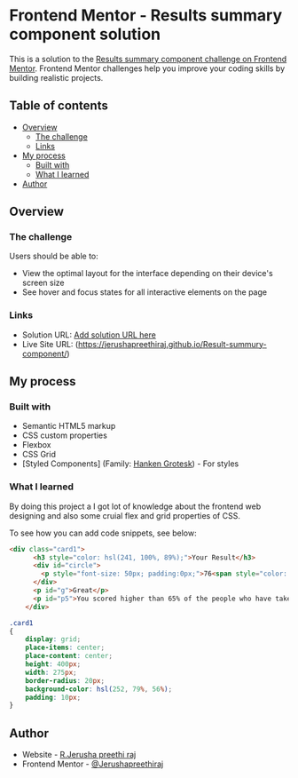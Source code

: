 # Frontend Mentor - Results summary component solution

This is a solution to the [Results summary component challenge on Frontend Mentor](https://www.frontendmentor.io/challenges/results-summary-component-CE_K6s0maV). Frontend Mentor challenges help you improve your coding skills by building realistic projects. 

## Table of contents

- [Overview](#overview)
  - [The challenge](#the-challenge)
  - [Links](#links)
- [My process](#my-process)
  - [Built with](#built-with)
  - [What I learned](#what-i-learned)
- [Author](#author)

## Overview

### The challenge

Users should be able to:

- View the optimal layout for the interface depending on their device's screen size
- See hover and focus states for all interactive elements on the page

### Links

- Solution URL: [Add solution URL here](https://your-solution-url.com)
- Live Site URL: (https://jerushapreethiraj.github.io/Result-summury-component/)

## My process

### Built with

- Semantic HTML5 markup
- CSS custom properties
- Flexbox
- CSS Grid
- [Styled Components]
  (Family: [Hanken Grotesk](https://fonts.google.com/specimen/Hanken+Grotesk)) - For styles

### What I learned

By doing this project a I got lot of knowledge about the frontend web designing and also some cruial flex and grid properties of CSS.

To see how you can add code snippets, see below:

```html
<div class="card1">
      <h3 style="color: hsl(241, 100%, 89%);">Your Result</h3>
      <div id="circle">
        <p style="font-size: 50px; padding:0px;">76<span style="color: hsl(241, 93%, 84%); padding: 0px; font-size: 15px; ">of 100</span></p>
      </div>
      <p id="g">Great</p>
      <p id="p5">You scored higher than 65% of the people who have taken these tests.</p>
    </div>
```
```css
.card1
{
    display: grid;
    place-items: center;
    place-content: center;
    height: 400px;
    width: 275px;
    border-radius: 20px;
    background-color: hsl(252, 79%, 56%); 
    padding: 10px;
}
```
## Author

- Website - [R.Jerusha preethi raj](https://www.your-site.com)
- Frontend Mentor - [@Jerushapreethiraj](https://www.frontendmentor.io/profile/Jerushapreethiraj)

